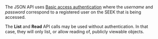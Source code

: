 <a name="authentication"></a>The JSON API uses [Basic access
authentication](https://en.wikipedia.org/wiki/Basic_access_authentication)
where the *username* and *password* correspond to a registered user on
the SEEK that is being accessed.

The **List** and **Read** API calls may be used without authentication. In
that case, they will only list, or allow reading of, publicly viewable
objects.